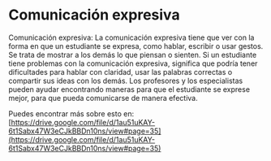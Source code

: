 # Comunicación expresiva
Comunicación expresiva: La comunicación expresiva tiene que ver con la forma en que un estudiante se expresa, como hablar, escribir o usar gestos. Se trata de mostrar a los demás lo que piensan o sienten. Si un estudiante tiene problemas con la comunicación expresiva, significa que podría tener dificultades para hablar con claridad, usar las palabras correctas o compartir sus ideas con los demás. Los profesores y los especialistas pueden ayudar encontrando maneras para que el estudiante se exprese mejor, para que pueda comunicarse de manera efectiva.

Puedes encontrar más sobre esto en: [https://drive.google.com/file/d/1au51uKAY-6t1Sabx47W3eCJkBBDn10ns/view#page=35](https://drive.google.com/file/d/1au51uKAY-6t1Sabx47W3eCJkBBDn10ns/view#page=35)
